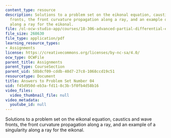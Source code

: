 ```yaml
---
content_type: resource
description: Solutions to a problem set on the eikonal equation, caustics and wave
  fronts, the front curvature propagation along a ray, and an example of a singularity
  along a ray for the eikonal.
file: /ol-ocw-studio-app/courses/18-306-advanced-partial-differential-equations-with-applications-fall-2009/f45d950deb3afd118c3b5f0fb4d58b16_MIT18_306f09_sol_pset_04_09.pdf
file_size: 268630
file_type: application/pdf
learning_resource_types:
- Assignments
license: https://creativecommons.org/licenses/by-nc-sa/4.0/
ocw_type: OCWFile
parent_title: Assignments
parent_type: CourseSection
parent_uid: 58b8cf09-cddb-40d7-27c8-1068ccd19c51
resourcetype: Document
title: Answers to Problem Set Number 04
uid: f45d950d-eb3a-fd11-8c3b-5f0fb4d58b16
video_files:
  video_thumbnail_file: null
video_metadata:
  youtube_id: null
---
```

Solutions to a problem set on the eikonal equation, caustics and wave fronts, the front curvature propagation along a ray, and an example of a singularity along a ray for the eikonal.